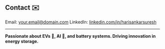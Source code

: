 <link rel="stylesheet" href="assets/custom.css">
<div class="slideshow">
  <section class="slide slide-contact" style="display:block;">
    <h2 class="section-title">Contact <span class="emoji">✉️</span></h2>
    <div class="contact-info">
      <span>Email: <a href="mailto:your.email@domain.com">your.email@domain.com</a></span>
      <span>LinkedIn: <a href="#">linkedin.com/in/harisankarsuresh</a></span>
    </div>
  </section>
</div>
<div class="footer">
  <hr>
  <strong>Passionate about EVs <span class="emoji">🔋</span>, AI <span class="emoji">🤖</span>, and battery systems. Driving innovation in energy storage.</strong>
</div>
